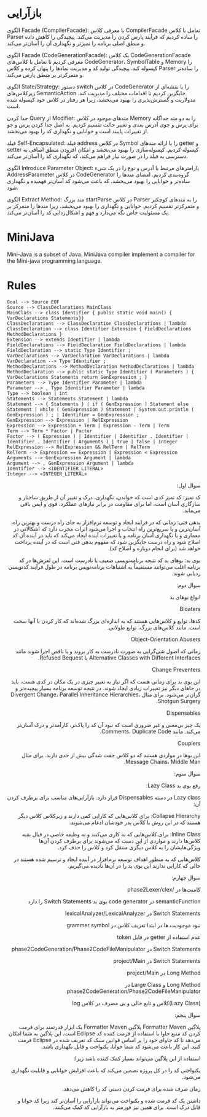 # بازآرایی
الگوی Facade (CompilerFacade): با معرفی کلاس CompilerFacade تعامل با کلاس Parser را ساده کردیم که فرآیند پارس کردن را مدیریت می‌کند. پیچیدگی را کاهش داده و منطق اصلی برنامه را تمیزتر و نگهداری آن را آسان‌تر می‌کند.

الگوی Facade (CodeGenerationFacade): یک کلاس CodeGenerationFacade معرفی کردیم تا تعامل با کلاس‌های CodeGenerator، SymbolTable و Memory را کپسوله کند. پیچیدگی تولید کد و مدیریت نمادها را پنهان کرده و کلاس Parser را ساده‌تر و متمرکزتر بر منطق پارس می‌کند.

الگوی State/Strategy: دستور switch در کلاس CodeGenerator را با نقشه‌ای از زیرکلاس‌های SemanticAction جایگزین کردیم تا اقدامات مختلف را مدیریت کند. مدولاریت و گسترش‌پذیری را بهبود می‌بخشد، زیرا هر رفتار در کلاس خود کپسوله شده است.

جدا کردن Query از Modifier: متدهای موجود در کلاس Memory را به دو متد جداگانه برای پرس و جوی آدرس بعدی و تغییر حالت تقسیم کردیم. به اصل جدا کردن پرس و جو از تغییرات پایبند است و خوانایی و نگهداری کد را بهبود می‌بخشد.

فیلد Self-Encapsulated: فیلد address در کلاس Symbol را با ارائه متدهای getter و setter کپسوله کردیم. کپسوله‌سازی را بهبود می‌بخشد و امکان افزودن منطق اضافی به دسترسی به فیلد را در صورت نیاز فراهم می‌کند، که نگهداری کد را آسان‌تر می‌کند.

الگوی Introduce Parameter Object: پارامترهای مرتبط با آدرس و نوع را در یک شیء AddressParameter در کلاس CodeGenerator گروه‌بندی کردیم. امضای متدها را ساده‌تر و خوانایی را بهبود می‌بخشد، که باعث می‌شود کد آسان‌تر فهمیده و نگهداری شود.

الگوی Extract Method: متد بزرگ startParse در کلاس Parser را به متدهای کوچکتر و متمرکزتر تقسیم کردیم. خوانایی و نگهداری را بهبود می‌بخشد، زیرا متدها را متمرکز بر یک مسئولیت خاص نگه می‌دارد و فهم و اشکال‌زدایی کد را آسان‌تر می‌کند.

# MiniJava
Mini-Java is a subset of Java. MiniJava compiler implement a compiler for the Mini-java
programming language.


# Rules
```
Goal --> Source EOF
Source --> ClassDeclarations MainClass
MainClass --> class Identifier { public static void main() { VarDeclarations Statements}}
ClassDeclarations --> ClassDeclaration ClassDeclarations | lambda
ClassDeclaration --> class Identifier Extension { FieldDeclarations MethodDeclarations }
Extension --> extends Identifier | lambda
FieldDeclarations --> FieldDeclaration FieldDeclarations | lambda
FieldDeclaration --> static Type Identifier ;
VarDeclarations --> VarDeclaration VarDeclarations | lambda
VarDeclaration --> Type Identifier ;
MethodDeclarations --> MethodDeclaration MethodDeclarations | lambda
MethodDeclaration --> public static Type Identifier ( Parameters ) { VarDeclarations Statements return GenExpression ; }
Parameters --> Type Identifier Parameter | lambda
Parameter --> , Type Identifier Parameter | lambda
Type --> boolean | int
Statements --> Statements Statement | lambda
Statement --> { Statements } | if ( GenExpression ) Statement else Statement | while ( GenExpression ) Statement | System.out.println ( GenExpression ) ; | Identifier = GenExpression ;
GenExpression --> Expression | RelExpression
Expression --> Expression + Term | Expression - Term | Term
Term --> Term * Factor | Factor
Factor --> ( Expression ) | Identifier | Identifier . Identifier | Identifier . Identifier ( Arguments ) | true | false | Integer
RelExpression --> RelExpression && RelTerm | RelTerm
RelTerm --> Expression == Expression | Expression < Expression
Arguments --> GenExpression Argument | lambda
Argument --> , GenExpression Argument | lambda
Identifier --> <IDENTIFIER_LITERAL>
Integer --> <INTEGER_LITERAL>
```


<div dir="rtl">

سوال اول:

کد تمیز:
کد تمیز کدی است که خواندن، نگهداری، درک و تغییر آن از طریق ساختار و سازگاری آسان است، اما برای مقاومت در برابر نیازهای عملکرد، قوی و ایمن باقی می‌ماند.

بدهی فنی:
زمانی که در فرایند ایجاد و توسعه نرم‌افزار به جای راه درست و بهترین راه، آسان‌ترین و یا سریع‌ترین راه انتخاب و اجرا می‌شود اثرات مخرب دارد که اشکالاتی در معماری و یا نگهداری آسان برنامه و یا تغییرات آینده ایجاد می‌کند که باید در آینده آن کد اصلاح شود و راه درست جایگزین شود که مفهوم بدهی فنی است که در آینده پرداخت خواهد شد (برای انجام دوباره و اصلاح کد).

بوی بد:
بوهای بد کد نتیجه برنامه‌نویسی ضعیف یا نادرست است. این لغزش‌ها در کد برنامه اغلب می‌توانند مستقیماً به اشتباهات برنامه‌نویس برنامه در طول فرآیند کدنویسی ردیابی شوند.

سوال دوم:

انواع بوهای بد

Bloaters

کدها، توابع و کلاس‌هایی هستند که به اندازه‌ای بزرگ شده‌اند که کار کردن با آنها سخت است. مانند کلاس‌های بزرگ، توابع طولانی.

Object-Orientation Abusers

زمانی که اصول شی‌گرایی به صورت نادرست به کار بروند و یا ناقص اجرا شوند مانند Alternative Classes with Different Interfaces یا Refused Bequest.

Change Preventers

این بوی بد برای زمانی هست که اگر نیاز به تغییر چیزی در یک مکان در کدی هست، باید در جاهای دیگر نیز تغییرات زیادی ایجاد شوند. در نتیجه توسعه برنامه بسیار پیچیده‌تر و گران‌تر می‌شود. برای مثال Divergent Change، Parallel Inheritance Hierarchies، Shotgun Surgery.

Dispensables

یک چیز بی‌معنی و غیر ضروری است که نبود آن کد را پاک‌تر، کارآمدتر و درک آسان‌تر می‌کند. مانند Comments، Duplicate Code.

Couplers

این بوها در مواردی هستند که دو کلاس جفت شدگی بیش از حدی دارند. برای مثال Message Chains، Middle Man.

سوال سوم:

رفع بوی بد Lazy Class:

Lazy class در دسته Dispensables قرار دارد. بازآرایی‌های مناسب برای برطرف کردن آن:

Collapse Hierarchy: برای کلاس‌هایی که کارایی کمی دارند و زیرکلاس کلاس دیگر هستند که در این روش با کلاس پدر خودشان ادغام می‌شوند.

Inline Class: برای کلاس‌هایی که نه کاری می‌کنند و نه وظیفه خاصی در قبال بقیه کلاس‌ها دارند و مواردی از این دست که می‌شوند برای برطرف کردن آن‌ها ویژگی‌هایشان را به کلاس دیگری منتقل کرد و کلاس را حذف کرد.

کلاس‌هایی که به منظور اهداف توسعه نرم‌افزار در آینده ایجاد و ترسیم شده هستند در حالی که کارایی ندارند این بوی بد را در آن‌ها نادیده می‌گیریم.

سوال چهارم:

کامنت‌ها در /phase2Lexer/clex

semanticFunction  در code generator بوی بد Switch Statements  را دارد

Switch Statements  در lexicalAnalyzer/LexicalAnalyzer 

نبود موجودیت ها در ابتدا تعریف کلاس در grammer symbol

عدم استفاده از getter در فایل token

Switch Statements در phase2CodeGeneration/Phase2CodeFileManipulator

Switch Statements در project/Main 

Long Method در project/Main

Long Method و Large Class در phase2CodeGeneration/Phase2CodeFileManipulator

(Lazy Class)کلاس و تابع خالی و بی مصرف در کلاس log  

سوال پنجم:

پلاگین Formatter Maven
پلاگین Formatter Maven یک ابزار قدرتمند برای فرمت کردن کد منبع جاوا با استفاده از فرمت کننده کد Eclipse است. این پلاگین به شما امکان می‌دهد تا کد جاوای خود را بر اساس قوانین سبک کد تعریف شده در Eclipse فرمت کنید. این کار باعث می‌شود کد شما خوانا، یکنواخت و قابل نگهداری باشد.

استفاده از این پلاگین می‌تواند بسیار کمک کننده باشد زیرا:

یکنواختی کد را در کل پروژه تضمین می‌کند که باعث افزایش خوانایی و قابلیت نگهداری می‌شود.

زمان صرف شده برای فرمت کردن دستی کد را کاهش می‌دهد.

داشتن یک کد فرمت شده و یکنواخت می‌تواند بازآرایی را آسان‌تر کند زیرا کد خوانا و قابل درک است. برای همین نیز فورمتر به بازآرایی کد کمک می‌کنند.
</div>



